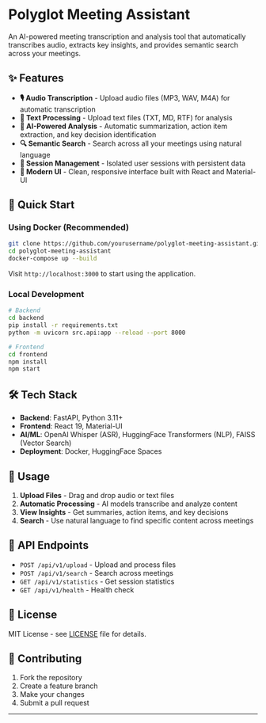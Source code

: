 # Polyglot Meeting Assistant

An AI-powered meeting transcription and analysis tool that automatically transcribes audio, extracts key insights, and provides semantic search across your meetings.

## ✨ Features

- **🎙️ Audio Transcription** - Upload audio files (MP3, WAV, M4A) for automatic transcription
- **📄 Text Processing** - Upload text files (TXT, MD, RTF) for analysis
- **🧠 AI-Powered Analysis** - Automatic summarization, action item extraction, and key decision identification
- **🔍 Semantic Search** - Search across all your meetings using natural language
- **👥 Session Management** - Isolated user sessions with persistent data
- **📱 Modern UI** - Clean, responsive interface built with React and Material-UI

## 🚀 Quick Start

### Using Docker (Recommended)
```bash
git clone https://github.com/yourusername/polyglot-meeting-assistant.git
cd polyglot-meeting-assistant
docker-compose up --build
```

Visit `http://localhost:3000` to start using the application.

### Local Development
```bash
# Backend
cd backend
pip install -r requirements.txt
python -m uvicorn src.api:app --reload --port 8000

# Frontend
cd frontend
npm install
npm start
```

## 🛠️ Tech Stack

- **Backend**: FastAPI, Python 3.11+
- **Frontend**: React 19, Material-UI
- **AI/ML**: OpenAI Whisper (ASR), HuggingFace Transformers (NLP), FAISS (Vector Search)
- **Deployment**: Docker, HuggingFace Spaces

## 📖 Usage

1. **Upload Files** - Drag and drop audio or text files
2. **Automatic Processing** - AI models transcribe and analyze content
3. **View Insights** - Get summaries, action items, and key decisions
4. **Search** - Use natural language to find specific content across meetings

## 🔧 API Endpoints

- `POST /api/v1/upload` - Upload and process files
- `POST /api/v1/search` - Search across meetings
- `GET /api/v1/statistics` - Get session statistics
- `GET /api/v1/health` - Health check

## 📝 License

MIT License - see [LICENSE](LICENSE) file for details.

## 🤝 Contributing

1. Fork the repository
2. Create a feature branch
3. Make your changes
4. Submit a pull request

---




